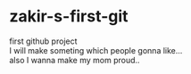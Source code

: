 # zakir-s-first-git
first github project
<br>
I will make someting which people gonna like...
<br>
also I wanna make my mom proud..
